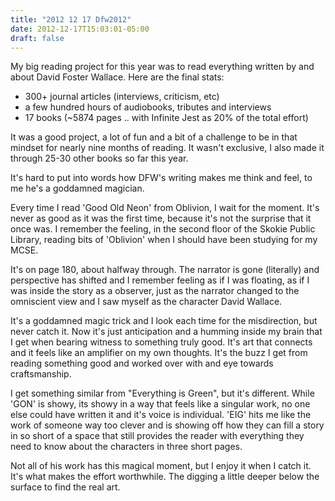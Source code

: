 ```yaml
---
title: "2012 12 17 Dfw2012"
date: 2012-12-17T15:03:01-05:00
draft: false
---
```


My big reading project for this year was to read everything written by and about David Foster Wallace.  Here are the final stats:

 - 300+ journal articles (interviews, criticism, etc)
 - a few hundred hours of audiobooks, tributes and interviews
 - 17 books (~5874 pages .. with Infinite Jest as 20% of the total effort)

It was a good project, a lot of fun and a bit of a challenge to be in that mindset for nearly nine months of reading. It wasn't exclusive, I also made it through 25-30 other books so far this year. 

It's hard to put into words how DFW's writing makes me think and feel, to me he's a goddamned magician. 

Every time I read 'Good Old Neon' from Oblivion, I wait for the moment. It's never as good as it was the first time, because it's not the surprise that it once was. I remember the feeling, in the second floor of the Skokie Public Library, reading bits of 'Oblivion' when I should have been studying for my MCSE. 

It's on page 180, about halfway through. The narrator is gone (literally) and perspective has shifted and I remember feeling as if I was floating, as if I was inside the story as a observer, just as the narrator  changed to the omniscient view and I saw myself as the character David Wallace.

It's a goddamned magic trick and I look each time for the misdirection, but never catch it. Now it's just anticipation and a humming inside my brain that I get when bearing witness to something truly good. It's art that connects and it feels like an amplifier on my own thoughts. It's the buzz I get from reading something good and worked over with and eye towards craftsmanship. 

I get something similar from "Everything is Green", but it's different. While 'GON' is showy, its showy in a way that feels like a singular work, no one else could have written it and it's voice is individual. 'EIG' hits me like the work of someone way too clever and is showing off how they can fill a story in so short of a space that still provides the reader with everything they need to know about the characters in three short pages. 

Not all of his work has this magical moment, but I enjoy it when I catch it. It's what makes the effort worthwhile. The digging a little deeper below the surface to find the real art.

